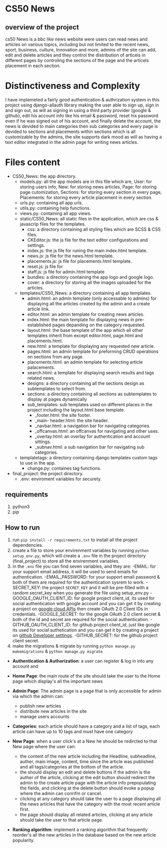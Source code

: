 # CS50 News  

## overview of the project
cs50 News is a bbc like news website were users can read news and articles on various topics, including but not limited to the recent news, sport, business, culture, Innovation and more, admins of the site can add, edit and delete articles and they control the distribution of articels in different pages by controling the sections of the page and the articels placement in each section.

# Distinctiveness and Complexity
I have implemeted a fairly good authentication & authrization system in this project using django-allauth library making the user able to sign up, sign in and sign out, as will as signing in using a third party provider (google & github), edit his account info like his email & password, reset his password even if he was signed out of his account, and finally delete the account, the news is devided to main categories then sub categories and every page is devided to sections and placements within sections which is all customizable by the admins, the site supports dark mood as will as having a text editor integrated in the admin page for writing news articles.

# Files content
- CS50_News: the app directory.
    - models.py: all the app models are in this file which are, User: for storing users info, New: for storing news articles, Page: for storing page cutomization, Sections: for storing every section in every page, Placements: for storing every article placement in every section.
    - urls.py: containing all app urls.
    - utils.py: containing help functions.
    - views.py: containing all app views.
    - static/CS50_News: all static files in the application, which are css & javascrip files for the templates.
        - css: a directory containing all styling files which are SCSS & CSS files.
        - CKEditor.js: the js file for the text editor configurations and settings.
        - index.js: the js file for runing the main index.html template.
        - news.js: js file for the news.html template. 
        - placements.js: js file for placements.html template.
        - reset.js: js file for 
        - staff.js: js file for admin.html template
        - bundles: a directory containing the app logo and google logo.
        - cover: a directory for storing all the images uploaded for the articles.
    - templates/CS50_News: a directory containing all app templates.
        - admin.html: an admin template (only accessable to admins) for displaying all the articles created by the admin and a create article link.
        - editor.html: an admin template for creating news articles.
        - index.html: the main template for displaying news in pre-established pages depanding on the category requested. 
        - layout.html: the base template of the app which all other templates inherit from except editor.html, page.html and placements.html.
        - new.html: a template for displaying any requested new article.
        - pages.html: an admin template for preforming CRUD operations on sections from any page. 
        - placements.html: an admin template for selecting article palacements.
        - search.html: a template for displaying search results and tags related news.
        - designs: a directory containing all the sections design as subtemplates to select from. 
         - sections: a directory containing all sections as subtemplates to display at pages dynamically
         - sub_templates: sub templates used on different places in the project including the layout.html base template.
            - _footer.html: the site footer.
            - _main- header.html: the site header.
            - _navbar.html: a navigation bar for navigating categories.
            - _offcanvas.html: an offcanvas for navigating and other uses.
            - _overlay.html: an overlay for authentication and account sittings. 
            - _subnav.html: a sub navigation bar for navigating sub categories.
    - templatetags: a directory containing django templates custom tags to use in the app.
        - change.py: containes tag functions.
- final_project: the project directory.
   - .env: enviroment variables for securety.
## requirements
1. python3
2. pip
## How to run
1. run `pip install -r requirements.txt` to install all the project dependencies.
2. create a file to store your envirenment variables by running `python setup_env.py`, which will create a `.env` file in the project directory (final_project) to store all the envirenment variables.
3. in the `.env` file you can find seven variables, and they are:
   -EMAIL: for your support email address, it will be used to send emails for authentication.
   -EMAIL_PASSWORD: for your support email password & both of them are required for the authentication sysrem to work.
   -SECRET_KEY: the project `SECRET_KEY` and it will be pre-filled with a random secret_key when you generate the file using setup_env.py 
   -GOOGLE_OAUTH_CLIENT_ID: for google project client_id, its used for social authentication with google account and you can get it by creating a project on [google cloud APIs](https://console.cloud.google.com/apis/dashboard) then create OAuth 2.0 Client IDs in credentials.
   -GOOGLE_SECRET: for the google OAuth 2.0 client secret & both of the id and secret are required for the social authentication.
   -GITHUB_OAUTH_CLIENT_ID: for github project client_id, just like google its used for social authetication and you can get it by creating a project on [github Developer settings](https://github.com/settings/developers).
   -GITHUB_SECRET: for the github project client secret.
4. make the migrations & migrate by running `python manage.py makemigrations` & `python manage.py migrate`

* **Authentication & Authorization**: a user can register & log in into any account and

* **Home Page**: the main route of the site should take the user to the Home page which display's all the important news 

* **Admin Page**: The admin page is a page that is only accessible for admin via which the admin can:

    - publish new articles
    - distribute new articles in the site
    - manage users accounts

* **Categories**: each article should have a category and a list of tags, each article can have up to 10 tags and must have one category

* **New Page**: when a user click's at a New he should be redircted to that New page where the user can:

    - the content of the new article including the Headline, subheadline, auther, main image, content, time since the article was published and all tags/categories at the bottom of the article.
    - the should display an edit and delete buttons if the admin is the auther of the article, clicking at the edit button should redirect the admin to the create article page with the article info prepopulating the fields, and clicking at the delete button should evoke a popup where the admin can conrifm or cancel.
    - clicking at any category should take the user to a page displaying all the news articles that have the category with the most recent article first.
    - the page should display all related articles, clicking at any article should take the user to that article page.

* **Ranking algorithm**: implement a ranking algorithm that frequently reorder's all the new articles in the database based on the new article popularity.
